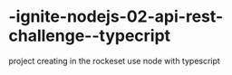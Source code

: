 # -ignite-nodejs-02-api-rest-challenge--typecript
project creating in the rockeset use node with typescript
